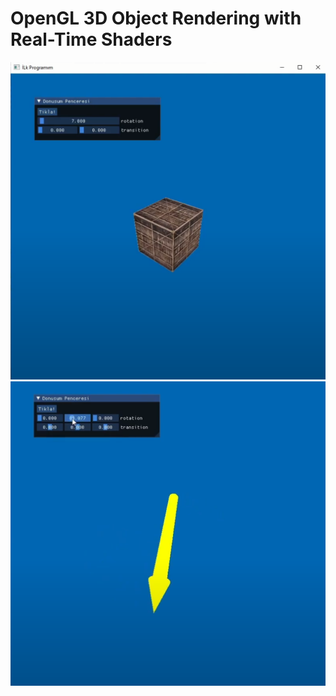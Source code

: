 # OpenGL 3D Object Rendering with Real-Time Shaders

![Image](https://raw.githubusercontent.com/hasan-reis/OpenGL-3D-Object-Rendering-with-RealTime-Shaders/refs/heads/main/screenshots/Screenshot%202024-10-28%20150731.png)
![Image](https://raw.githubusercontent.com/hasan-reis/OpenGL-3D-Object-Rendering-with-RealTime-Shaders/refs/heads/main/screenshots/Screenshot%202024-10-28%20150903.png)
 
